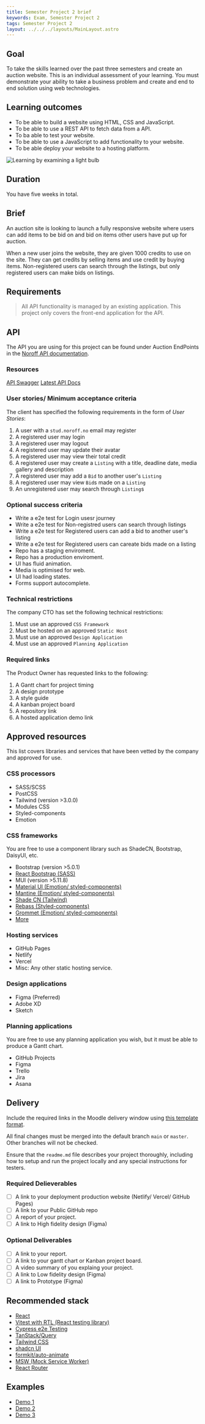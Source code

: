 ```yaml
---
title: Semester Project 2 brief
keywords: Exam, Semester Project 2
tags: Semester Project 2
layout: ../../../layouts/MainLayout.astro
---
```


## Goal

To take the skills learned over the past three semesters and create an auction website. This is an individual assessment of your learning. You must demonstrate your ability to take a business problem and create and end to end solution using web technologies.

## Learning outcomes

- To be able to build a website using HTML, CSS and JavaScript.
- To be able to use a REST API to fetch data from a API.
- To ba able to test your website.
- To be able to use a JavaScript to add functionality to your website.
- To be able deploy your website to a hosting platform.

![Learning by examining a light bulb](/images/Seak_ZA_death_stranding_learning_lightbulb_moment_futurism.png)

## Duration

You have five weeks in total.

## Brief

An auction site is looking to launch a fully responsive website where users can add items to be bid on and bid on items other users have put up for auction.

When a new user joins the website, they are given 1000 credits to use on the site. They can get credits by selling items and use credit by buying items. Non-registered users can search through the listings, but only registered users can make bids on listings.

## Requirements

> All API functionality is managed by an existing application. This project only covers the front-end application for the API.

## API

The API you are using for this project can be found under Auction EndPoints in the [Noroff API documentation](https://docs.noroff.dev/auctionhouse-endpoints/authentication).

### Resources

[API Swagger](https://api.noroff.dev/docs/)
[Latest API Docs](https://docs.noroff.dev/)

### User stories/ Minimum acceptance criteria

The client has specified the following requirements in the form of _User Stories_:

1. A user with a `stud.noroff.no` email may register
2. A registered user may login
3. A registered user may logout
4. A registered user may update their avatar
5. A registered user may view their total credit
6. A registered user may create a `Listing` with a title, deadline date, media gallery and description
7. A registered user may add a `Bid` to another user's `Listing`
8. A registered user may view `Bid`s made on a `Listing`
9. An unregistered user may search through `Listing`s

### Optional success criteria

- Write a e2e test for Login usesr journey
- Write a e2e test for Non-registred users can search through listings
- Write a e2e test for Registered users can add a bid to another user's listing
- Write a e2e test for Registered users can careate bids made on a listing
- Repo has a staging enviroment.
- Repo has a production enviroment.
- UI has fluid animation.
- Media is optimised for web.
- UI had loading states.
- Forms support autocomplete.

### Technical restrictions

The company CTO has set the following technical restrictions:

1. Must use an approved `CSS Framework`
2. Must be hosted on an approved `Static Host`
3. Must use an approved `Design Application`
4. Must use an approved `Planning Application`

### Required links

The Product Owner has requested links to the following:

1. A Gantt chart for project timing
2. A design prototype
3. A style guide
4. A kanban project board
5. A repository link
6. A hosted application demo link

## Approved resources

This list covers libraries and services that have been vetted by the company and approved for use.

### CSS processors

- SASS/SCSS
- PostCSS
- Tailwind (version >3.0.0)
- Modules CSS
- Styled-components
- Emotion

### CSS frameworks

You are free to use a component library such as ShadeCN, Bootstrap, DaisyUI, etc.

- Bootstrap (version >5.0.1)
- [React Bootstrap (SASS)](https://react-bootstrap.github.io/)
- MUI (version >5.11.8)
- [Material UI (Emotion/ styled-components)](https://mui.com/material-ui/)
- [Mantine (Emotion/ styled-components)](https://mantine.dev/)
- [Shade CN (Tailwind)](https://ui.shadcn.com/)
- [Rebass (Styled-components)](https://github.com/rebassjs/rebass)
- [Grommet (Emotion/ styled-components)](https://v2.grommet.io/)
- [More](https://www.lambdatest.com/blog/best-css-frameworks-for-react/)

### Hosting services

- GitHub Pages
- Netlify
- Vercel
- Misc: Any other static hosting service.

### Design applications

- Figma (Preferred)
- Adobe XD
- Sketch

### Planning applications

You are free to use any planning application you wish, but it must be able to produce a Gantt chart.

- GitHub Projects
- Figma
- Trello
- Jira
- Asana

## Delivery

Include the required links in the Moodle delivery window using [this template format](delivery-template.html).

All final changes must be merged into the default branch `main` or `master`. Other branches will not be checked.

Ensure that the `readme.md` file describes your project thoroughly, including how to setup and run the project locally and any special instructions for testers.

### Required Delieverables

- [ ] A link to your deployment production website (Netlify/ Vercel/ GitHub Pages)
- [ ] A link to your Public GitHub repo
- [ ] A report of your project.
- [ ] A link to High fidelity design (Figma)

### Optional Deliverables

- [ ] A link to your report.
- [ ] A link to your gantt chart or Kanban project board.
- [ ] A video summary of you explaing your project.
- [ ] A link to Low fidelity design (Figma)
- [ ] A link to Prototype (Figma)

## Recommended stack

- [React](https://react.dev/)
- [Vitest with RTL (React testing library)](https://testing-library.com/docs/react-testing-library/intro/)
- [Cypress e2e Testing](https://www.cypress.io/)
- [TanStack/Query](https://tanstack.com/query/latest)
- [Tailwind CSS](https://tailwindcss.com/docs/installation)
- [shadcn UI](https://ui.shadcn.com/)
- [formkit/auto-animate](https://github.com/formkit/auto-animate)
- [MSW (Mock Service Worker)](https://mswjs.io/)
- [React Router](https://reactrouter.com/en/main)

## Examples

- [Demo 1](https://tactikerl.github.io/SP2-Noroff-Auction-Application/)
- [Demo 2](https://starlit-lamington-b689b0.netlify.app/)
- [Demo 3](https://noroffauctionhouse.imdev.no/home/index.html)
